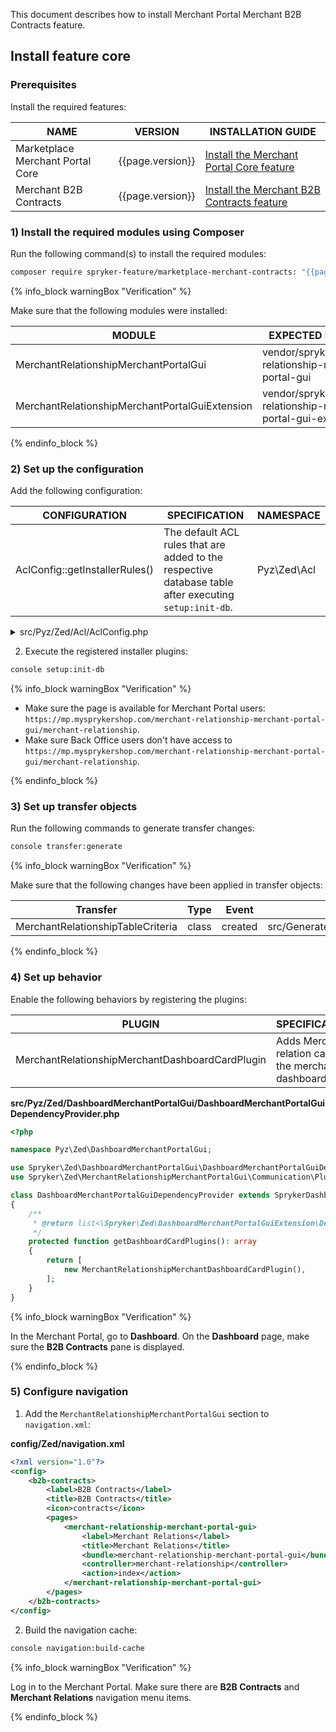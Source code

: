 
This document describes how to install Merchant Portal Merchant B2B Contracts feature.

## Install feature core

### Prerequisites

Install the required features:

| NAME                             | VERSION          | INSTALLATION GUIDE                                                                                                                                                                                        |
|----------------------------------|------------------|-----------------------------------------------------------------------------------------------------------------------------------------------------------------------------------------------------------|
| Marketplace Merchant Portal Core | {{page.version}} | [Install the Merchant Portal Core feature](/docs/pbc/all/merchant-management/{{page.version}}/marketplace/install-and-upgrade/install-features/install-the-marketplace-merchant-portal-core-feature.html) |
| Merchant B2B Contracts           | {{page.version}} | [Install the Merchant B2B Contracts feature](/docs/pbc/all/merchant-management/{{page.version}}/base-shop/install-and-upgrade/install-the-merchant-b2b-contracts-feature.html)                            |

### 1) Install the required modules using Composer

Run the following command(s) to install the required modules:

```bash
composer require spryker-feature/marketplace-merchant-contracts: "{{page.version}}" --update-with-dependencies
```

{% info_block warningBox "Verification" %}

Make sure that the following modules were installed:

| MODULE                                         | EXPECTED DIRECTORY                                                 |
|------------------------------------------------|--------------------------------------------------------------------|
| MerchantRelationshipMerchantPortalGui          | vendor/spryker/merchant-relationship-merchant-portal-gui           |
| MerchantRelationshipMerchantPortalGuiExtension | vendor/spryker/merchant-relationship-merchant-portal-gui-extension |

{% endinfo_block %}

### 2) Set up the configuration

Add the following configuration:

| CONFIGURATION                  | SPECIFICATION                                                                                           | NAMESPACE   |
|--------------------------------|---------------------------------------------------------------------------------------------------------|-------------|
| AclConfig::getInstallerRules() | The default ACL rules that are added to the respective database table after executing `setup:init-db`.  | Pyz\Zed\Acl |

<details>
<summary>src/Pyz/Zed/Acl/AclConfig.php</summary>

```php
<?php

namespace Pyz\Zed\Acl;

use Spryker\Shared\Acl\AclConstants;
use Spryker\Zed\Acl\AclConfig as SprykerAclConfig;

class AclConfig extends SprykerAclConfig
{
    /**
     * @var string
     */
    protected const RULE_TYPE_DENY = 'deny';

    /**
     * @return array<array<string, mixed>>
     */
    public function getInstallerRules(): array
    {
        $installerRules = parent::getInstallerRules();
        $installerRules = $this->addMerchantPortalInstallerRules($installerRules);

        return $installerRules;
    }

    /**
     * @param array<array<string, mixed>> $installerRules
     *
     * @return array<array<string, mixed>>
     */
    protected function addMerchantPortalInstallerRules(array $installerRules): array
    {
        $bundleNames = [
            'merchant-relationship-merchant-portal-gui',
        ];

        foreach ($bundleNames as $bundleName) {
            $installerRules[] = [
                'bundle' => $bundleName,
                'controller' => AclConstants::VALIDATOR_WILDCARD,
                'action' => AclConstants::VALIDATOR_WILDCARD,
                'type' => static::RULE_TYPE_DENY,
                'role' => AclConstants::ROOT_ROLE,
            ];
        }
        return $installerRules;
    }
}
```
</details>


2. Execute the registered installer plugins:

```bash
console setup:init-db
```

{% info_block warningBox "Verification" %}

* Make sure the page is available for Merchant Portal users: `https://mp.mysprykershop.com/merchant-relationship-merchant-portal-gui/merchant-relationship`.
* Make sure Back Office users don't have access to `https://mp.mysprykershop.com/merchant-relationship-merchant-portal-gui/merchant-relationship`.

{% endinfo_block %}

### 3) Set up transfer objects

Run the following commands to generate transfer changes:

```bash
console transfer:generate
```

{% info_block warningBox "Verification" %}

Make sure that the following changes have been applied in transfer objects:

| Transfer                                      | Type   | Event   | Path                                                                                |
|-----------------------------------------------|--------|---------|-------------------------------------------------------------------------------------|
| MerchantRelationshipTableCriteria             | class  | created | src/Generated/Shared/Transfer/MerchantRelationshipTableCriteriaTransfer             |

{% endinfo_block %}

### 4) Set up behavior

Enable the following behaviors by registering the plugins:

| PLUGIN                                                             | SPECIFICATION                                                                                         | PREREQUISITES | NAMESPACE                                                                                |
|--------------------------------------------------------------------|-------------------------------------------------------------------------------------------------------|---------------|------------------------------------------------------------------------------------------|
| MerchantRelationshipMerchantDashboardCardPlugin                    | Adds Merchant relation card to the merchant dashboard.                                                |               | Spryker\Zed\MerchantRelationshipMerchantPortalGui\Communication\Plugin\AclMerchantPortal |

**src/Pyz/Zed/DashboardMerchantPortalGui/DashboardMerchantPortalGuiDependencyProvider.php**

```php
<?php

namespace Pyz\Zed\DashboardMerchantPortalGui;

use Spryker\Zed\DashboardMerchantPortalGui\DashboardMerchantPortalGuiDependencyProvider as SprykerDashboardMerchantPortalGuiDependencyProvider;
use Spryker\Zed\MerchantRelationshipMerchantPortalGui\Communication\Plugin\DashboardMerchantPortalGui\MerchantRelationshipMerchantDashboardCardPlugin;

class DashboardMerchantPortalGuiDependencyProvider extends SprykerDashboardMerchantPortalGuiDependencyProvider
{
    /**
     * @return list<\Spryker\Zed\DashboardMerchantPortalGuiExtension\Dependency\Plugin\MerchantDashboardCardPluginInterface>
     */
    protected function getDashboardCardPlugins(): array
    {
        return [
            new MerchantRelationshipMerchantDashboardCardPlugin(),
        ];
    }
}
```

{% info_block warningBox "Verification" %}

In the Merchant Portal, go to **Dashboard**. On the **Dashboard** page, make sure the **B2B Contracts** pane is displayed.

{% endinfo_block %}

### 5) Configure navigation

1. Add the `MerchantRelationshipMerchantPortalGui` section to `navigation.xml`:

**config/Zed/navigation.xml**

```xml
<?xml version="1.0"?>
<config>
    <b2b-contracts>
        <label>B2B Contracts</label>
        <title>B2B Contracts</title>
        <icon>contracts</icon>
        <pages>
            <merchant-relationship-merchant-portal-gui>
                <label>Merchant Relations</label>
                <title>Merchant Relations</title>
                <bundle>merchant-relationship-merchant-portal-gui</bundle>
                <controller>merchant-relationship</controller>
                <action>index</action>
            </merchant-relationship-merchant-portal-gui>
        </pages>
    </b2b-contracts>
</config>
```

2. Build the navigation cache:

```bash
console navigation:build-cache
```

{% info_block warningBox "Verification" %}

Log in to the Merchant Portal. Make sure there are **B2B Contracts** and **Merchant Relations** navigation menu items.

{% endinfo_block %}